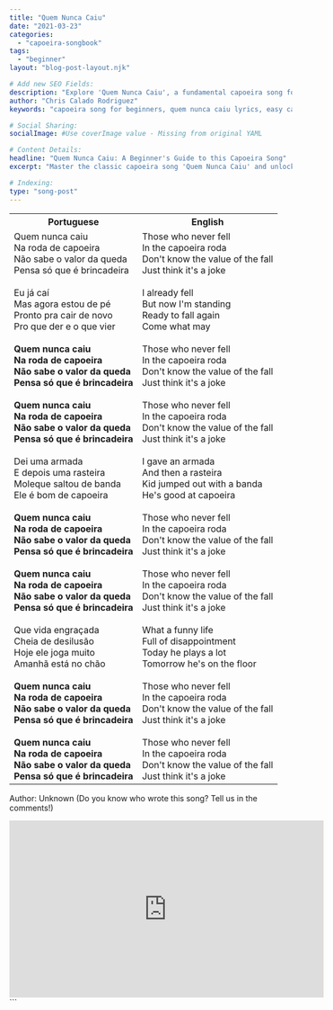 ```yaml
---
title: "Quem Nunca Caiu"
date: "2021-03-23"
categories: 
  - "capoeira-songbook"
tags: 
  - "beginner"
layout: "blog-post-layout.njk"

# Add new SEO Fields:
description: "Explore 'Quem Nunca Caiu', a fundamental capoeira song for beginners. Learn rhythm, history & build a strong foundation in capoeira music."
author: "Chris Calado Rodriguez"
keywords: "capoeira song for beginners, quem nunca caiu lyrics, easy capoeira song tutorial, capoeira music basics, traditional capoeira songs, capoeira songbook for rodas, learn to sing capoeira, popular capoeira anthems"

# Social Sharing:
socialImage: #Use coverImage value - Missing from original YAML

# Content Details:
headline: "Quem Nunca Caiu: A Beginner's Guide to this Capoeira Song"
excerpt: "Master the classic capoeira song 'Quem Nunca Caiu' and unlock the rhythm and soul of this Brazilian martial art."

# Indexing:
type: "song-post"
---
```



<table class="capoeira-table">
    <tr class="header-row">
        <th>Portuguese</th>
        <th>English</th>
    </tr>
    <tr>
        <td>Quem nunca caiu<br>Na roda de capoeira<br>Não sabe o valor da queda<br>Pensa só que é brincadeira<br><br>Eu já caí<br>Mas agora estou de pé<br>Pronto pra cair de novo<br>Pro que der e o que vier<br><br><b>Quem nunca caiu<br>Na roda de capoeira<br>Não sabe o valor da queda<br>Pensa só que é brincadeira<br><br>Quem nunca caiu<br>Na roda de capoeira<br>Não sabe o valor da queda<br>Pensa só que é brincadeira</b><br><br>Dei uma armada<br>E depois uma rasteira<br>Moleque saltou de banda<br>Ele é bom de capoeira<br><br><b>Quem nunca caiu<br>Na roda de capoeira<br>Não sabe o valor da queda<br>Pensa só que é brincadeira<br><br>Quem nunca caiu<br>Na roda de capoeira<br>Não sabe o valor da queda<br>Pensa só que é brincadeira</b><br><br>Que vida engraçada<br>Cheia de desilusão<br>Hoje ele joga muito<br>Amanhã está no chão<br><br><b>Quem nunca caiu<br>Na roda de capoeira<br>Não sabe o valor da queda<br>Pensa só que é brincadeira<br><br>Quem nunca caiu<br>Na roda de capoeira<br>Não sabe o valor da queda<br>Pensa só que é brincadeira</b></td>
        <td>Those who never fell<br>In the capoeira roda<br>Don't know the value of the fall<br>Just think it's a joke<br><br>I already fell<br>But now I'm standing<br>Ready to fall again<br>Come what may<br><br>Those who never fell<br>In the capoeira roda<br>Don't know the value of the fall<br>Just think it's a joke<br><br>Those who never fell<br>In the capoeira roda<br>Don't know the value of the fall<br>Just think it's a joke<br><br>I gave an armada<br>And then a rasteira<br>Kid jumped out with a banda<br>He's good at capoeira<br><br>Those who never fell<br>In the capoeira roda<br>Don't know the value of the fall<br>Just think it's a joke<br><br>Those who never fell<br>In the capoeira roda<br>Don't know the value of the fall<br>Just think it's a joke<br><br>What a funny life<br>Full of disappointment<br>Today he plays a lot<br>Tomorrow he's on the floor<br><br>Those who never fell<br>In the capoeira roda<br>Don't know the value of the fall<br>Just think it's a joke<br><br>Those who never fell<br>In the capoeira roda<br>Don't know the value of the fall<br>Just think it's a joke</td>
    </tr>
</table>
<figcaption>

Author: Unknown (Do you know who wrote this song? Tell us in the comments!)

</figcaption>

<iframe width="560" height="315" src="https://www.youtube.com/embed/voHVz9gfgWA" title="YouTube video player" frameborder="0" allow="accelerometer; autoplay; clipboard-write; encrypted-media; gyroscope; picture-in-picture" allowfullscreen></iframe>
```